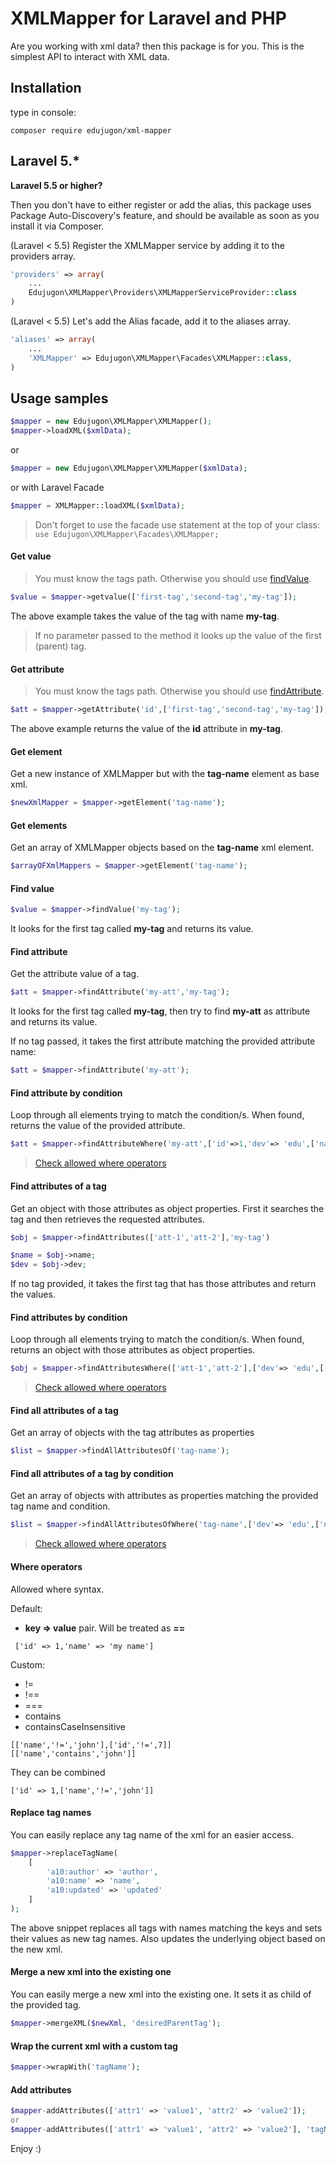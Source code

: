 # XMLMapper for Laravel and PHP

Are you working with xml data? then this package is for you. This is 
the simplest API to interact with XML data.

##  Installation

type in console:

```
composer require edujugon/xml-mapper
```

## Laravel 5.*

**Laravel 5.5 or higher?**

Then you don't have to either register or add the alias, this package uses Package Auto-Discovery's feature, and should be available as soon as you install it via Composer.

(Laravel < 5.5) Register the XMLMapper service by adding it to the providers array.
```php
'providers' => array(
    ...
    Edujugon\XMLMapper\Providers\XMLMapperServiceProvider::class
)
```

(Laravel < 5.5) Let's add the Alias facade, add it to the aliases array.
```php
'aliases' => array(
    ...
    'XMLMapper' => Edujugon\XMLMapper\Facades\XMLMapper::class,
)
```

##  Usage samples

```php
$mapper = new Edujugon\XMLMapper\XMLMapper();
$mapper->loadXML($xmlData);
```

or

```php
$mapper = new Edujugon\XMLMapper\XMLMapper($xmlData);
```

or with Laravel Facade

```php
$mapper = XMLMapper::loadXML($xmlData);
```
> Don't forget to use the facade use statement at the
top of your class: `use Edujugon\XMLMapper\Facades\XMLMapper;`

#### Get value

> You must know the tags path. Otherwise you should use [findValue](https://github.com/edujugon/XMLMapper#find-value).

```php
$value = $mapper->getvalue(['first-tag','second-tag','my-tag']);
```

The above example takes the value of the tag with name **my-tag**.

> If no parameter passed to the method it looks up the value of the first (parent) tag.

#### Get attribute

> You must know the tags path. Otherwise you should use [findAttribute](https://github.com/edujugon/XMLMapper#find-attribute).

```php
$att = $mapper->getAttribute('id',['first-tag','second-tag','my-tag']);
```

The above example returns the value of the **id** attribute in **my-tag**.

#### Get element

Get a new instance of XMLMapper but with the **tag-name** element as base xml.

```php
$newXmlMapper = $mapper->getElement('tag-name');
```

#### Get elements

Get an array of XMLMapper objects based on the **tag-name** xml element.

```php
$arrayOFXmlMappers = $mapper->getElement('tag-name');
```

#### Find value

```php
$value = $mapper->findValue('my-tag');
```

It looks for the first tag called **my-tag** and returns its value.

#### Find attribute

Get the attribute value of a tag.

```php
$att = $mapper->findAttribute('my-att','my-tag');
```

It looks for the first tag called **my-tag**, then try to find **my-att** as attribute and returns its value.

If no tag passed, it takes the first attribute matching the provided attribute name:

```php
$att = $mapper->findAttribute('my-att');
```

#### Find attribute by condition

Loop through all elements trying to match the condition/s.
When found, returns the value of the provided attribute.

```php
$att = $mapper->findAttributeWhere('my-att',['id'=>1,'dev'=> 'edu',['name','!=','john']])
```
> [Check allowed where operators](https://github.com/edujugon/XMLMapper#where-operators)

#### Find attributes of a tag

Get an object with those attributes as object properties.
First it searches the tag and then retrieves the requested attributes.

```php
$obj = $mapper->findAttributes(['att-1','att-2'],'my-tag')

$name = $obj->name;
$dev = $obj->dev;
```

If no tag provided, it takes the first tag that has those attributes and return the values.

#### Find attributes by condition

Loop through all elements trying to match the condition/s.
When found, returns an object with those attributes as object properties.

```php
$obj = $mapper->findAttributesWhere(['att-1','att-2'],['dev'=> 'edu',['name','!=','john']])
```
> [Check allowed where operators](https://github.com/edujugon/XMLMapper#where-operators)

#### Find all attributes of a tag

Get an array of objects with the tag attributes as properties

```php
$list = $mapper->findAllAttributesOf('tag-name');
```

#### Find all attributes of a tag by condition

Get an array of objects with attributes as properties matching the provided tag name and condition.

```php
$list = $mapper->findAllAttributesOfWhere('tag-name',['dev'=> 'edu',['name','!=','john']])
```
> [Check allowed where operators](https://github.com/edujugon/XMLMapper#where-operators)

#### Where operators

Allowed where syntax.

Default:
*   **key => value** pair. Will be treated as **==**
```
 ['id' => 1,'name' => 'my name']
```

Custom:
*   !=
*   !==
*   ===
*   contains
*   containsCaseInsensitive
```
[['name','!=','john'],['id','!=',7]]
[['name','contains','john']]
```

They can be combined
```
['id' => 1,['name','!=','john']]
```

#### Replace tag names

You can easily replace any tag name of the xml for an easier access.

```php
$mapper->replaceTagName(
    [
        'a10:author' => 'author',
        'a10:name' => 'name',
        'a10:updated' => 'updated'
    ]
);
```

The above snippet replaces all tags with names matching the keys and sets their values as new tag names.
Also updates the underlying object based on the new xml.

#### Merge a new xml into the existing one

You can easily merge a new xml into the existing one. It sets it as child of the provided tag.

```php
$mapper->mergeXML($newXml, 'desiredParentTag');
```

#### Wrap the current xml with a custom tag

```php
$mapper->wrapWith('tagName');
```

#### Add attributes

```php
$mapper-addAttributes(['attr1' => 'value1', 'attr2' => 'value2']);
or
$mapper-addAttributes(['attr1' => 'value1', 'attr2' => 'value2'], 'tagName');
```

Enjoy :)